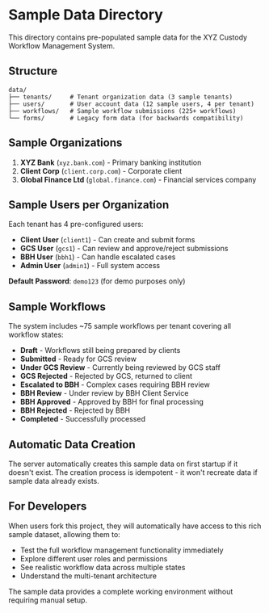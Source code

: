 # Sample Data Directory

This directory contains pre-populated sample data for the XYZ Custody Workflow Management System.

## Structure

```
data/
├── tenants/     # Tenant organization data (3 sample tenants)
├── users/       # User account data (12 sample users, 4 per tenant)
├── workflows/   # Sample workflow submissions (225+ workflows)
└── forms/       # Legacy form data (for backwards compatibility)
```

## Sample Organizations

1. **XYZ Bank** (`xyz.bank.com`) - Primary banking institution
2. **Client Corp** (`client.corp.com`) - Corporate client
3. **Global Finance Ltd** (`global.finance.com`) - Financial services company

## Sample Users per Organization

Each tenant has 4 pre-configured users:

- **Client User** (`client1`) - Can create and submit forms
- **GCS User** (`gcs1`) - Can review and approve/reject submissions  
- **BBH User** (`bbh1`) - Can handle escalated cases
- **Admin User** (`admin1`) - Full system access

**Default Password**: `demo123` (for demo purposes only)

## Sample Workflows

The system includes ~75 sample workflows per tenant covering all workflow states:

- **Draft** - Workflows still being prepared by clients
- **Submitted** - Ready for GCS review
- **Under GCS Review** - Currently being reviewed by GCS staff
- **GCS Rejected** - Rejected by GCS, returned to client
- **Escalated to BBH** - Complex cases requiring BBH review
- **BBH Review** - Under review by BBH Client Service
- **BBH Approved** - Approved by BBH for final processing
- **BBH Rejected** - Rejected by BBH
- **Completed** - Successfully processed

## Automatic Data Creation

The server automatically creates this sample data on first startup if it doesn't exist. The creation process is idempotent - it won't recreate data if sample data already exists.

## For Developers

When users fork this project, they will automatically have access to this rich sample dataset, allowing them to:

- Test the full workflow management functionality immediately
- Explore different user roles and permissions
- See realistic workflow data across multiple states
- Understand the multi-tenant architecture

The sample data provides a complete working environment without requiring manual setup.